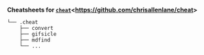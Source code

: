 **Cheatsheets for [`cheat`](https://github.com/chrisallenlane/cheat)<<https://github.com/chrisallenlane/cheat>>**

    └── .cheat
        ├── convert
        ├── gifsicle
        ├── mdfind
        └── ...
